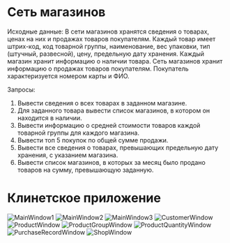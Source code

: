 # Сеть магазинов


Исходные данные:
В сети магазинов хранятся сведения о товарах, ценах на них и продажах
товаров покупателям. Каждый товар имеет штрих-код, код товарной группы,
наименование, вес упаковки, тип (штучный, развесной), цену, предельную дату
хранения. Каждый магазин хранит информацию о наличии товара. Сеть магазинов
хранит информацию о продажах товаров покупателям. Покупатель характеризуется
номером карты и ФИО.

Запросы:
1) Вывести сведения о всех товарах в заданном магазине.
2) Для заданного товара вывести список магазинов, в котором он находится в
наличии.
3) Вывести информацию о средней стоимости товаров каждой товарной группы
для каждого магазина.
4) Вывести топ 5 покупок по общей сумме продажи.
5) Вывести все сведения о товарах, превышающих предельную дату хранения,
с указанием магазина.
6) Вывести список магазинов, в которых за месяц было продано товаров на
сумму, превышающую заданную.

# Клинетское приложение
![MainWindow1](https://github.com/Hocyxa/dotnet-2023/assets/90681203/d37b126e-ba24-442d-bfcf-6369938efc57)
![MainWindow2](https://github.com/Hocyxa/dotnet-2023/assets/90681203/93874c61-c4ea-4ae1-a4a7-8ebda893bc48)
![MainWindow3](https://github.com/Hocyxa/dotnet-2023/assets/90681203/44639fe8-c864-4ed1-af93-1825cb747666)
![CustomerWindow](https://github.com/Hocyxa/dotnet-2023/assets/90681203/c160dfac-8ffc-4056-af00-a754133486fa)
![ProductWindow](https://github.com/Hocyxa/dotnet-2023/assets/90681203/111acf29-3cc9-4141-a484-1df7dea72f25)
![ProductGroupWindow](https://github.com/Hocyxa/dotnet-2023/assets/90681203/0740ec6f-6f4e-4497-ab6b-572b4ed51524)
![ProductQuantityWindow](https://github.com/Hocyxa/dotnet-2023/assets/90681203/7ad3cde8-0527-4db1-ab5a-71a81b1734f0)
![PurchaseRecordWindow](https://github.com/Hocyxa/dotnet-2023/assets/90681203/448b1062-44df-4e07-b92b-7aadc4362a79)
![ShopWindow](https://github.com/Hocyxa/dotnet-2023/assets/90681203/b5bef524-3bad-44c8-9706-a8e61f7feccd)
